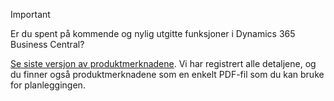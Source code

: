> [!IMPORTANT]
>
> Er du spent på kommende og nylig utgitte funksjoner i Dynamics 365 Business Central?
>
> [Se siste versjon av produktmerknadene](https://docs.microsoft.com/en-us/business-applications-release-notes/october18/dynamics365-business-central/). Vi har registrert alle detaljene, og du finner også produktmerknadene som en enkelt PDF-fil som du kan bruke for planleggingen.  
